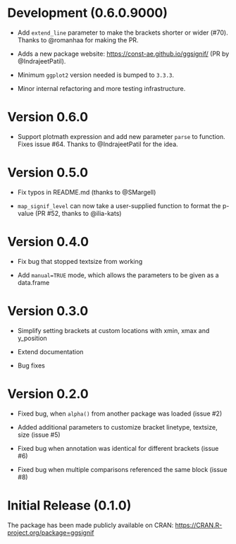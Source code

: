 # Development (0.6.0.9000)

- Add `extend_line` parameter to make the brackets shorter or wider (#70).
  Thanks to @romanhaa for making the PR.

- Adds a new package website: https://const-ae.github.io/ggsignif/ (PR by
  @IndrajeetPatil).
  
- Minimum `ggplot2` version needed is bumped to `3.3.3`.

- Minor internal refactoring and more testing infrastructure.

# Version 0.6.0

- Support plotmath expression and add new parameter `parse` to function. Fixes
  issue #64. Thanks to @IndrajeetPatil for the idea.

# Version 0.5.0

- Fix typos in README.md (thanks to @SMargell)

- `map_signif_level` can now take a user-supplied function to format the p-value
  (PR #52, thanks to @ilia-kats)

# Version 0.4.0

- Fix bug that stopped textsize from working

- Add `manual=TRUE` mode, which allows the parameters to be given as a
  data.frame

# Version 0.3.0

- Simplify setting brackets at custom locations with xmin, xmax and y_position

- Extend documentation

- Bug fixes

# Version 0.2.0

- Fixed bug, when `alpha()` from another package was loaded (issue #2)

- Added additional parameters to customize bracket linetype, textsize, size
  (issue #5)

- Fixed bug when annotation was identical for different brackets (issue #6)

- Fixed bug when multiple comparisons referenced the same block (issue #8)

# Initial Release (0.1.0)

The package has been made publicly available on CRAN:
https://CRAN.R-project.org/package=ggsignif

